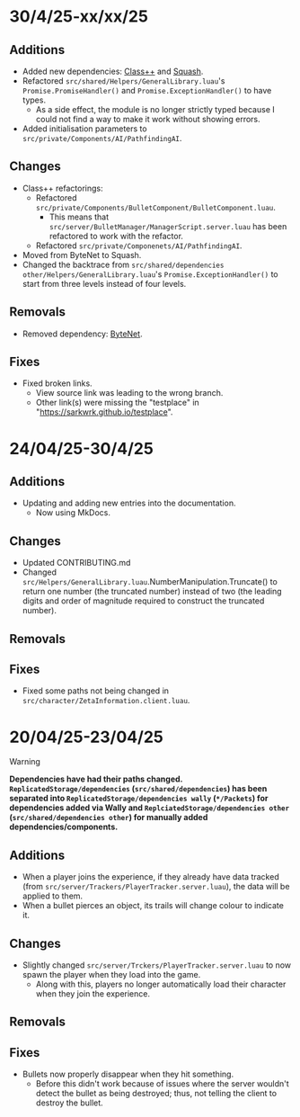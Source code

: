 # 30/4/25-xx/xx/25

## Additions
- Added new dependencies: [Class++](https://github.com/TenebrisNoctua/ClassPP) and [Squash](https://github.com/Data-Oriented-House/Squash).
- Refactored `src/shared/Helpers/GeneralLibrary.luau`'s `Promise.PromiseHandler()` and `Promise.ExceptionHandler()` to have types.
  - As a side effect, the module is no longer strictly typed because I could not find a way to make it work without showing errors.
- Added initialisation parameters to `src/private/Components/AI/PathfindingAI`. 

## Changes
- Class++ refactorings:
  - Refactored `src/private/Components/BulletComponent/BulletComponent.luau`.
    - This means that `src/server/BulletManager/ManagerScript.server.luau` has been refactored to work with the refactor.
  - Refactored `src/private/Componenets/AI/PathfindingAI`.
- Moved from ByteNet to Squash.
- Changed the backtrace from `src/shared/dependencies other/Helpers/GeneralLibrary.luau`'s `Promise.ExceptionHandler()` to start from three levels instead of four levels.

## Removals
- Removed dependency: [ByteNet](https://github.com/ffrostfall/ByteNet).

## Fixes
- Fixed broken links.
  - View source link was leading to the wrong branch.
  - Other link(s) were missing the "testplace" in "https://sarkwrk.github.io/testplace".

# 24/04/25-30/4/25
## Additions
- Updating and adding new entries into the documentation.
  - Now using MkDocs.

## Changes
- Updated CONTRIBUTING.md
- Changed `src/Helpers/GeneralLibrary.luau`.NumberManipulation.Truncate() to return one number (the truncated number) instead of two (the leading digits and order of magnitude required to construct the truncated number).

## Removals
## Fixes
- Fixed some paths not being changed in `src/character/ZetaInformation.client.luau`.

# 20/04/25-23/04/25

>[!WARNING]
> **Dependencies have had their paths changed. `ReplicatedStorage/dependencies` (`src/shared/dependencies`) has been separated into `ReplicatedStorage/dependencies wally` (`*/Packets`) for dependencies added via Wally and `ReplciatedStorage/dependencies other` (`src/shared/dependencies other`) for manually added dependencies/components.**

## Additions
- When a player joins the experience, if they already have data tracked (from `src/server/Trackers/PlayerTracker.server.luau`), the data will be applied to them.
- When a bullet pierces an object, its trails will change colour to indicate it.

## Changes
- Slightly changed `src/server/Trckers/PlayerTracker.server.luau` to now spawn the player when they load into the game.
  - Along with this, players no longer automatically load their character when they join the experience.

## Removals

## Fixes
- Bullets now properly disappear when they hit something.
  - Before this didn't work because of issues where the server wouldn't detect the bullet as being destroyed; thus, not telling the client to destroy the bullet.